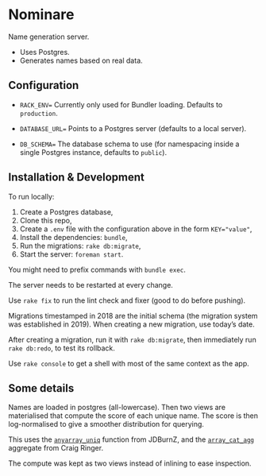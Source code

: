 # Nominare

Name generation server.

- Uses Postgres.
- Generates names based on real data.

## Configuration

- `RACK_ENV=` Currently only used for Bundler loading. Defaults to `production`.

- `DATABASE_URL=` Points to a Postgres server (defaults to a local server).

- `DB_SCHEMA=` The database schema to use (for namespacing inside a single Postgres instance, defaults to `public`).

## Installation & Development

To run locally:

1. Create a Postgres database,
2. Clone this repo,
3. Create a `.env` file with the configuration above in the form `KEY="value"`,
4. Install the dependencies: `bundle`,
5. Run the migrations: `rake db:migrate`,
6. Start the server: `foreman start`.

You might need to prefix commands with `bundle exec`.

The server needs to be restarted at every change.

Use `rake fix` to run the lint check and fixer (good to do before pushing).

Migrations timestamped in 2018 are the initial schema (the migration system was
established in 2019). When creating a new migration, use today’s date.

After creating a migration, run it with `rake db:migrate`, then immediately run
`rake db:redo`, to test its rollback.

Use `rake console` to get a shell with most of the same context as the app.

## Some details

Names are loaded in postgres (all-lowercase). Then two views are materialised
that compute the score of each unique name. The score is then log-normalised to
give a smoother distribution for querying.

This uses the [`anyarray_uniq`](https://github.com/JDBurnZ/postgresql-anyarray/blob/master/stable/anyarray_uniq.sql) function from JDBurnZ, and the [`array_cat_agg`](https://stackoverflow.com/a/22677955/231788) aggregate from Craig Ringer.

The compute was kept as two views instead of inlining to ease inspection.
